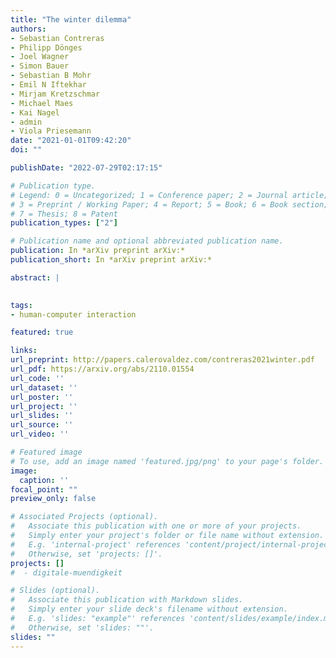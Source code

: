 ```yaml
---
title: "The winter dilemma"
authors:
- Sebastian Contreras
- Philipp Dönges
- Joel Wagner
- Simon Bauer
- Sebastian B Mohr
- Emil N Iftekhar
- Mirjam Kretzschmar
- Michael Maes
- Kai Nagel
- admin
- Viola Priesemann
date: "2021-01-01T09:42:20"
doi: ""

publishDate: "2022-07-29T02:17:15"

# Publication type.
# Legend: 0 = Uncategorized; 1 = Conference paper; 2 = Journal article;
# 3 = Preprint / Working Paper; 4 = Report; 5 = Book; 6 = Book section;
# 7 = Thesis; 8 = Patent
publication_types: ["2"]

# Publication name and optional abbreviated publication name.
publication: In *arXiv preprint arXiv:*
publication_short: In *arXiv preprint arXiv:*

abstract: |
  

tags:
- human-computer interaction

featured: true

links:
url_preprint: http://papers.calerovaldez.com/contreras2021winter.pdf
url_pdf: https://arxiv.org/abs/2110.01554
url_code: ''
url_dataset: ''
url_poster: ''
url_project: ''
url_slides: ''
url_source: ''
url_video: ''

# Featured image
# To use, add an image named 'featured.jpg/png' to your page's folder.
image:
  caption: ''
focal_point: ""
preview_only: false

# Associated Projects (optional).
#   Associate this publication with one or more of your projects.
#   Simply enter your project's folder or file name without extension.
#   E.g. 'internal-project' references 'content/project/internal-project/index.md'.
#   Otherwise, set 'projects: []'.
projects: []
#  - digitale-muendigkeit

# Slides (optional).
#   Associate this publication with Markdown slides.
#   Simply enter your slide deck's filename without extension.
#   E.g. 'slides: "example"' references 'content/slides/example/index.md'.
#   Otherwise, set 'slides: ""'.
slides: ""
---
```


